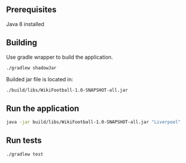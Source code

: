 ## Prerequisites

Java 8 installed

## Building

Use gradle wrapper to build the application.

```bash
./gradlew shadowJar
```

Builded jar file is located in:

```bash
./build/libs/WikiFootball-1.0-SNAPSHOT-all.jar
```

## Run the application

```bash
java -jar build/libs/WikiFootball-1.0-SNAPSHOT-all.jar "Liverpool"
```

## Run tests

```bash
./gradlew test
```
